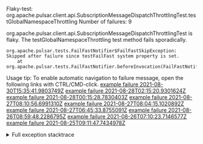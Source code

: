         
Flaky-test: org.apache.pulsar.client.api.SubscriptionMessageDispatchThrottlingTest.testGlobalNamespaceThrottling
Number of failures: 9

org.apache.pulsar.client.api.SubscriptionMessageDispatchThrottlingTest is flaky. The testGlobalNamespaceThrottling test method fails sporadically.

```
org.apache.pulsar.tests.FailFastNotifier$FailFastSkipException: Skipped after failure since testFailFast system property is set.
	at org.apache.pulsar.tests.FailFastNotifier.beforeInvocation(FailFastNotifier.java:88)

```

Usage tip: To enable automatic navigation to failure message, open the following links with CTRL/CMD-click.
[example failure 2021-08-30T15:35:41.9803749Z](https://github.com/apache/pulsar/runs/3463119398?check_suite_focus=true#step:9:3555)
[example failure 2021-08-28T02:15:20.9301624Z](https://github.com/apache/pulsar/runs/3448473880?check_suite_focus=true#step:9:2552)
[example failure 2021-08-28T00:15:28.7830403Z](https://github.com/apache/pulsar/runs/3447917315?check_suite_focus=true#step:9:1920)
[example failure 2021-08-27T08:10:56.6991310Z](https://github.com/apache/pulsar/runs/3440980370?check_suite_focus=true#step:9:2619)
[example failure 2021-08-27T08:04:15.1020892Z](https://github.com/apache/pulsar/runs/3440855241?check_suite_focus=true#step:9:2544)
[example failure 2021-08-27T06:45:33.8755091Z](https://github.com/apache/pulsar/runs/3440411158?check_suite_focus=true#step:9:2545)
[example failure 2021-08-26T08:59:48.2286795Z](https://github.com/apache/pulsar/runs/3430539961?check_suite_focus=true#step:9:3254)
[example failure 2021-08-26T07:10:23.7146577Z](https://github.com/apache/pulsar/runs/3429892136?check_suite_focus=true#step:9:2606)
[example failure 2021-08-25T09:11:47.7434978Z](https://github.com/apache/pulsar/runs/3420085427?check_suite_focus=true#step:10:2512)


<details>
<summary>Full exception stacktrace</summary>
<code><pre>
org.apache.pulsar.tests.FailFastNotifier$FailFastSkipException: Skipped after failure since testFailFast system property is set.
	at org.apache.pulsar.tests.FailFastNotifier.beforeInvocation(FailFastNotifier.java:88)

</pre></code>
</details>


